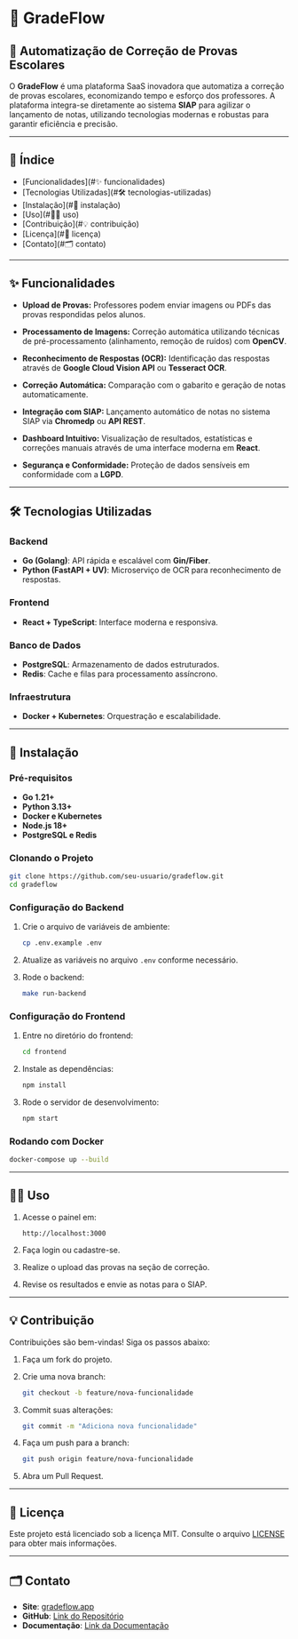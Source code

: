 # 🌟 **GradeFlow**

## 🚀 **Automatização de Correção de Provas Escolares**

O **GradeFlow** é uma plataforma SaaS inovadora que automatiza a correção de provas escolares, economizando tempo e esforço dos professores. A plataforma integra-se diretamente ao sistema **SIAP** para agilizar o lançamento de notas, utilizando tecnologias modernas e robustas para garantir eficiência e precisão.

---

## 📑 Índice

- [Funcionalidades](#✨ funcionalidades)
- [Tecnologias Utilizadas](#🛠️ tecnologias-utilizadas)
- [Instalação](#📝 instalação)
- [Uso](#🧑‍💻 uso)
- [Contribuição](#💡 contribuição)
- [Licença](#📜 licença)
- [Contato](#🗂️ contato)

---

## ✨ **Funcionalidades**

- **Upload de Provas:**
  Professores podem enviar imagens ou PDFs das provas respondidas pelos alunos.

- **Processamento de Imagens:**
  Correção automática utilizando técnicas de pré-processamento (alinhamento, remoção de ruídos) com **OpenCV**.

- **Reconhecimento de Respostas (OCR):**
  Identificação das respostas através de **Google Cloud Vision API** ou **Tesseract OCR**.

- **Correção Automática:**
  Comparação com o gabarito e geração de notas automaticamente.

- **Integração com SIAP:**
  Lançamento automático de notas no sistema SIAP via **Chromedp** ou **API REST**.

- **Dashboard Intuitivo:**
  Visualização de resultados, estatísticas e correções manuais através de uma interface moderna em **React**.

- **Segurança e Conformidade:**
  Proteção de dados sensíveis em conformidade com a **LGPD**.

---

## 🛠️ **Tecnologias Utilizadas**

### Backend

- **Go (Golang)**: API rápida e escalável com **Gin/Fiber**.
- **Python (FastAPI + UV)**: Microserviço de OCR para reconhecimento de respostas.

### Frontend

- **React + TypeScript**: Interface moderna e responsiva.

### Banco de Dados

- **PostgreSQL**: Armazenamento de dados estruturados.
- **Redis**: Cache e filas para processamento assíncrono.

### Infraestrutura

- **Docker + Kubernetes**: Orquestração e escalabilidade.

---

## 📝 **Instalação**

### Pré-requisitos

- **Go 1.21+**
- **Python 3.13+**
- **Docker e Kubernetes**
- **Node.js 18+**
- **PostgreSQL e Redis**

### Clonando o Projeto

```bash
git clone https://github.com/seu-usuario/gradeflow.git
cd gradeflow
```

### Configuração do Backend

1. Crie o arquivo de variáveis de ambiente:

   ```bash
   cp .env.example .env
   ```

2. Atualize as variáveis no arquivo `.env` conforme necessário.

3. Rode o backend:

   ```bash
   make run-backend
   ```

### Configuração do Frontend

1. Entre no diretório do frontend:

   ```bash
   cd frontend
   ```

2. Instale as dependências:

   ```bash
   npm install
   ```

3. Rode o servidor de desenvolvimento:

   ```bash
   npm start
   ```

### Rodando com Docker

```bash
docker-compose up --build
```

---

## 🧑‍💻 **Uso**

1. Acesse o painel em:

   ```text
   http://localhost:3000
   ```

2. Faça login ou cadastre-se.
3. Realize o upload das provas na seção de correção.
4. Revise os resultados e envie as notas para o SIAP.

---

## 💡 **Contribuição**

Contribuições são bem-vindas! Siga os passos abaixo:

1. Faça um fork do projeto.
2. Crie uma nova branch:

   ```bash
   git checkout -b feature/nova-funcionalidade
   ```

3. Commit suas alterações:

   ```bash
   git commit -m "Adiciona nova funcionalidade"
   ```

4. Faça um push para a branch:

   ```bash
   git push origin feature/nova-funcionalidade
   ```

5. Abra um Pull Request.

---

## 📜 **Licença**

Este projeto está licenciado sob a licença MIT. Consulte o arquivo [LICENSE](LICENSE) para obter mais informações.

---

## 🗂️ **Contato**

- **Site**: [gradeflow.app](https://gradeflow.app)
- **GitHub**: [Link do Repositório](https://github.com/seu-usuario/gradeflow)
- **Documentação**: [Link da Documentação](https://docs.gradeflow.app)
